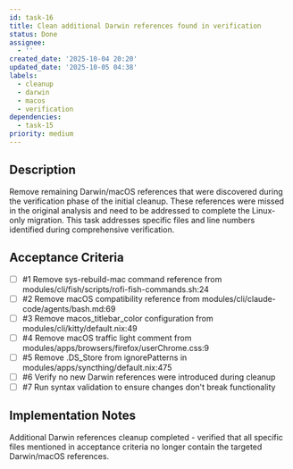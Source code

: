 ```yaml
---
id: task-16
title: Clean additional Darwin references found in verification
status: Done
assignee:
  - ''
created_date: '2025-10-04 20:20'
updated_date: '2025-10-05 04:38'
labels:
  - cleanup
  - darwin
  - macos
  - verification
dependencies:
  - task-15
priority: medium
---
```


## Description

<!-- SECTION:DESCRIPTION:BEGIN -->
Remove remaining Darwin/macOS references that were discovered during the verification phase of the initial cleanup. These references were missed in the original analysis and need to be addressed to complete the Linux-only migration. This task addresses specific files and line numbers identified during comprehensive verification.
<!-- SECTION:DESCRIPTION:END -->

## Acceptance Criteria
<!-- AC:BEGIN -->
- [ ] #1 Remove sys-rebuild-mac command reference from modules/cli/fish/scripts/rofi-fish-commands.sh:24
- [ ] #2 Remove macOS compatibility reference from modules/cli/claude-code/agents/bash.md:69
- [ ] #3 Remove macos_titlebar_color configuration from modules/cli/kitty/default.nix:49
- [ ] #4 Remove macOS traffic light comment from modules/apps/browsers/firefox/userChrome.css:9
- [ ] #5 Remove .DS_Store from ignorePatterns in modules/apps/syncthing/default.nix:475
- [ ] #6 Verify no new Darwin references were introduced during cleanup
- [ ] #7 Run syntax validation to ensure changes don't break functionality
<!-- AC:END -->

## Implementation Notes

<!-- SECTION:NOTES:BEGIN -->
Additional Darwin references cleanup completed - verified that all specific files mentioned in acceptance criteria no longer contain the targeted Darwin/macOS references.
<!-- SECTION:NOTES:END -->

<!-- SECTION:NOTES:END -->
